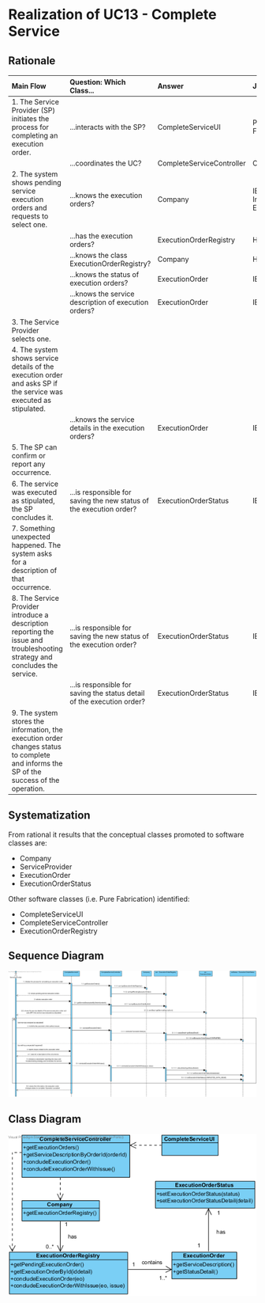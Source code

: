 # Realization of UC13 - Complete Service
## Rationale

| Main Flow                                                                                        | Question: Which Class...                                      | Answer                                       | Justification                                                                                                         |
|:-------------------------------------------------------------------------------------------------------|:------------------------------------------------------------|:-----------------------------------------------|:---------------------------------------------------------------------------------------------------------------------|
|1. The Service Provider (SP) initiates the process for completing an execution order.|...interacts with the SP?|CompleteServiceUI|Pure Fabrication|
||...coordinates the UC?|CompleteServiceController|Controller|
|2. The system shows pending service execution orders and requests to select one.|...knows the execution orders?|Company|IE - Information Expert|
||...has the execution orders?|ExecutionOrderRegistry| HC + LC |
||...knows the class ExecutionOrderRegistry?|Company| HC + LC |
||...knows the status of execution orders?|ExecutionOrder|IE|
||...knows the service description of execution orders?|ExecutionOrder|IE|
|3. The Service Provider selects one.||||
|4. The system shows service details of the execution order and asks SP if the service was executed as stipulated.||||
||...knows the service details in the execution orders?|ExecutionOrder|IE|
|5. The SP can confirm or report any occurrence.||||
|6. The service was executed as stipulated, the SP concludes it.|...is responsible for saving the new status of the execution order?|ExecutionOrderStatus|IE|
|7. Something unexpected happened. The system asks for a description of that occurrence.||||
|8. The Service Provider introduce a description reporting the issue and troubleshooting strategy and concludes the service.|...is responsible for saving the new status of the execution order?|ExecutionOrderStatus|IE|
||...is responsible for saving the status detail of the execution order?|ExecutionOrderStatus|IE|
|9. The system stores the information, the execution order changes status to complete and informs the SP of the success of the operation.||||

## Systematization ##

 From rational it results that the conceptual classes promoted to software classes are:  

 * Company  
 * ServiceProvider  
 * ExecutionOrder  
 * ExecutionOrderStatus  


 Other software classes (i.e. Pure Fabrication) identified:  

 * CompleteServiceUI  
 * CompleteServiceController  
 * ExecutionOrderRegistry  


##	Sequence Diagram

![SD_UC13_v2.png](SD_UC13_v2.png)

##	Class Diagram

![CD_UC13.png](CD_UC13.png)
